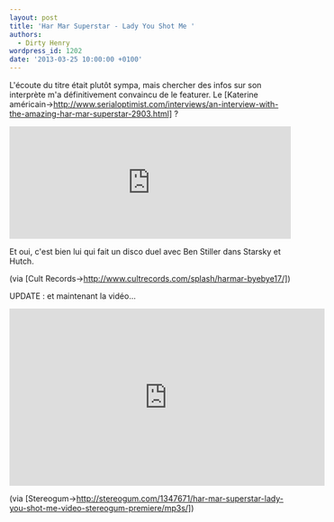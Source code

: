 ```yaml
---
layout: post
title: 'Har Mar Superstar - Lady You Shot Me '
authors:
  - Dirty Henry
wordpress_id: 1202
date: '2013-03-25 10:00:00 +0100'
---
```

L'écoute du titre était plutôt sympa, mais chercher des infos sur son interprète m'a définitivement convaincu de le featurer. Le [Katerine américain->http://www.serialoptimist.com/interviews/an-interview-with-the-amazing-har-mar-superstar-2903.html] ?

<iframe width="500" height="200" frameborder="no" src="http://official.fm/player?width=500&height=200&skin_bg=131111&skin_fg=FEEBEB&artwork=1&tracklist=1&artwork_left=1&feed=http%3A%2F%2Fofficial.fm%2Ffeed%2Ftracks%2Fe4Xs.json"></iframe>

Et oui, c'est bien lui qui fait un disco duel avec Ben Stiller dans Starsky et Hutch.

(via [Cult Records->http://www.cultrecords.com/splash/harmar-byebye17/])

UPDATE : et maintenant la vidéo...

<iframe width="560" height="315" src="http://www.youtube.com/embed/ouuqJ0pkWvU" frameborder="0" allowfullscreen></iframe>

(via [Stereogum->http://stereogum.com/1347671/har-mar-superstar-lady-you-shot-me-video-stereogum-premiere/mp3s/])
